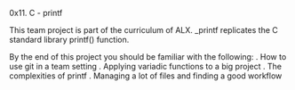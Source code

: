 0x11. C - printf

This team project is part of the curriculum of ALX. _printf replicates the C standard library printf() function.

By the end of this project you should be familiar with the following:
. How to use git in a team setting
. Applying variadic functions to a big project
. The complexities of printf
. Managing a lot of files and finding a good workflow

